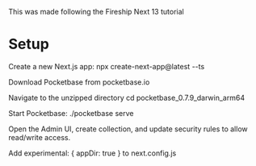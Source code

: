 This was made following the Fireship Next 13 tutorial

# Setup

Create a new Next.js app: npx create-next-app@latest --ts

Download Pocketbase from pocketbase.io

Navigate to the unzipped directory cd pocketbase_0.7.9_darwin_arm64

Start Pocketbase: ./pocketbase serve

Open the Admin UI, create collection, and update security rules to allow read/write access.

Add experimental: { appDir: true } to next.config.js

